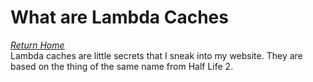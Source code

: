 # What are Lambda Caches
*[Return Home](index.md)*<br>
Lambda caches are little secrets that I sneak into my website. They are based on the thing of the same name from Half Life 2.
